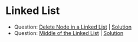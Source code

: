 # Linked List

- Question: [Delete Node in a Linked List](https://leetcode.com/problems/delete-node-in-a-linked-list/) | [Solution](https://git.io/JPgWd)
- Question: [Middle of the Linked List](https://git.io/JPgle) | [Solution](https://git.io/JPgle)
